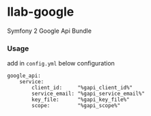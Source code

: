 # llab-google

Symfony 2 Google Api Bundle 

### Usage
add in `config.yml` below configuration

    google_api:
        service:
            client_id:     "%gapi_client_id%"
            service_email: "%gapi_service_email%"
            key_file:      "%gapi_key_file%"
            scope:         "%gapi_scope%"
            
